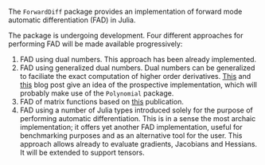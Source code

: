 The `ForwardDiff` package provides an implementation of forward mode automatic differentiation (FAD) in Julia.

The package is undergoing development. Four different approaches for performing FAD will be made available
progressively:
1. FAD using dual numbers. This approach has been already implemented.
2. FAD using generalized dual numbers. Dual numbers can be generalized to faciliate the exact computation of higher
order derivatives. [This](http://jliszka.github.io/2013/10/24/exact-numeric-nth-derivatives.html) and
[this](http://duaeliststudios.com/automatic-differentiation-with-dual-numbers/) blog post give an idea of the
prospective implementation, which will probably make use of the `Polynomial` package.
3. FAD of matrix functions based on [this](http://link.springer.com/chapter/10.1007%2F978-3-642-30023-3_7) publication.
4. FAD using a number of Julia types introduced solely for the purpose of performing automatic differentiation. This is
in a sense the most archaic implementation; it offers yet another FAD implementation, useful for benchmarking purposes
and as an alternative tool for the user. This approach allows already to evaluate gradients, Jacobians and Hessians. It
will be extended to support tensors.
